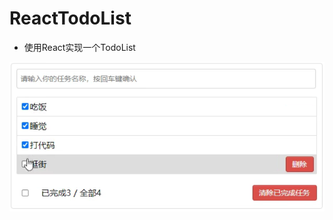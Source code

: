 # ReactTodoList
- 使用React实现一个TodoList
<img src="https://raw.githubusercontent.com/hyqshr/MD_picgo/main/image-20211225171824763.png" alt="image-20211225171824763" style="zoom:67%;" />
